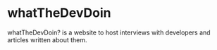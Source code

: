 # whatTheDevDoin
whatTheDevDoin? is a website to host interviews with developers and articles written about them. 